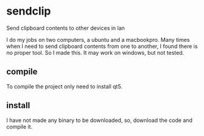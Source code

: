 # sendclip
Send clipboard contents to other devices in lan

I do my jobs on two computers, a ubuntu and a macbookpro. Many times when I need to send clipboard contents from one to another, I found there is no proper tool. So I made this. It may work on windows, but not tested.

## compile
To compile the project only need to install qt5.

## install
I have not made any binary to be downloaded, so, download the code and compile it.
